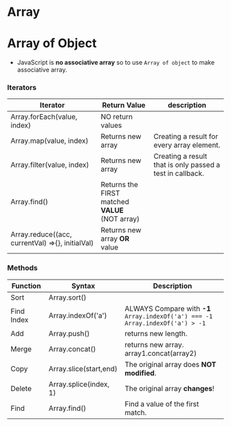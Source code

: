# Array

# Array of Object

- JavaScript is **no associative array** so to use `Array of object` to make associative array.

### Iterators

| Iterator                                         | Return Value                                          | description                                               |
| ------------------------------------------------ | ----------------------------------------------------- | --------------------------------------------------------- |
| Array.forEach(value, index)                      | NO return values                                      |                                                           |
| Array.map(value, index)                          | Returns new array                                     | Creating a result for every array element.                |
| Array.filter(value, index)                       | Returns new array                                     | Creating a result that is only passed a test in callback. |
| Array.find()                                     | Returns the FIRST matched **VALUE** <br />(NOT array) |                                                           |
| Array.reduce((acc, currentVal) =>{}, initialVal) | Returns new array **OR** value                        |                                                           |

### Methods

| Function   | Syntax                 | Description                                                                               |
| ---------- | ---------------------- | ----------------------------------------------------------------------------------------- |
| Sort       | Array.sort()           |                                                                                           |
| Find Index | Array.indexOf('a')     | ALWAYS Compare with **-1**<br />`Array.indexOf('a') === -1` <br>`Array.indexOf('a') > -1` |
| Add        | Array.push()           | returns new length.                                                                       |
| Merge      | Array.concat()         | returns new array.<br> array1.concat(array2)                                              |
| Copy       | Array.slice(start,end) | The original array does **NOT modified**.                                                 |
| Delete     | Array.splice(index, 1) | The original array **changes**!                                                           |
| Find       | Array.find()           | Find a value of the first match.                                                          |

